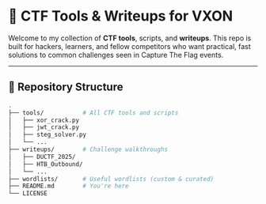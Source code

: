 # 🔐 CTF Tools & Writeups for VXON

Welcome to my collection of **CTF tools**, scripts, and **writeups**. This repo is built for hackers, learners, and fellow competitors who want practical, fast solutions to common challenges seen in Capture The Flag events.

---

## 📂 Repository Structure

```bash
.
├── tools/           # All CTF tools and scripts
│   ├── xor_crack.py
│   ├── jwt_crack.py
│   ├── steg_solver.py
│   └── ...
├── writeups/        # Challenge walkthroughs
│   ├── DUCTF_2025/
│   ├── HTB_Outbound/
│   └── ...
├── wordlists/       # Useful wordlists (custom & curated)
├── README.md        # You're here
└── LICENSE

